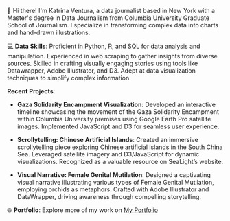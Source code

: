 👋 Hi there! I'm Katrina Ventura, a data journalist based in New York with a Master's degree in Data Journalism from Columbia University Graduate School of Journalism. I specialize in transforming complex data into charts and hand-drawn illustrations.

💻 **Data Skills**: Proficient in Python, R, and SQL for data analysis and manipulation. Experienced in web scraping to gather insights from diverse sources. Skilled in crafting visually engaging stories using tools like Datawrapper, Adobe Illustrator, and D3. Adept at data visualization techniques to simplify complex information.

**Recent Projects**:
   
- **Gaza Solidarity Encampment Visualization**: Developed an interactive timeline showcasing the movement of the Gaza Solidarity Encampment within Columbia University premises using Google Earth Pro satellite images. Implemented JavaScript and D3 for seamless user experience.

- **Scrollytelling: Chinese Artificial Islands**: Created an immersive scrollytelling piece exploring Chinese artificial islands in the South China Sea. Leveraged satellite imagery and D3/JavaScript for dynamic visualizations. Recognized as a valuable resource on SeaLight’s website.

- **Visual Narrative: Female Genital Mutilation**: Designed a captivating visual narrative illustrating various types of Female Genital Mutilation, employing orchids as metaphors. Crafted with Adobe Illustrator and DataWrapper, driving awareness through compelling storytelling.

🌐 **Portfolio**: Explore more of my work on [My Portfolio](https://katrventura.github.io)


  

<!---
katrventura/katrventura is a ✨ special ✨ repository because its `README.md` (this file) appears on your GitHub profile.
You can click the Preview link to take a look at your changes.
--->
